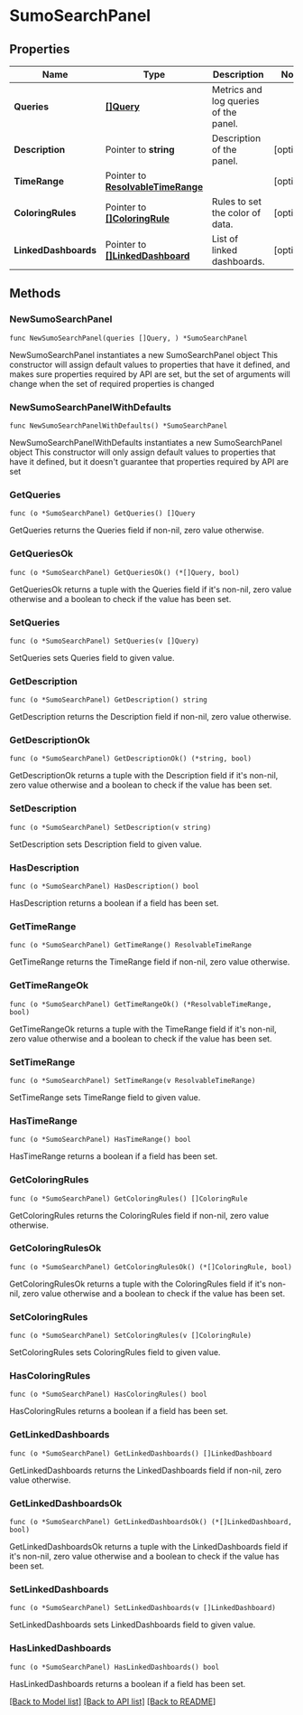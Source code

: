 # SumoSearchPanel

## Properties

Name | Type | Description | Notes
------------ | ------------- | ------------- | -------------
**Queries** | [**[]Query**](Query.md) | Metrics and log queries of the panel. | 
**Description** | Pointer to **string** | Description of the panel. | [optional] 
**TimeRange** | Pointer to [**ResolvableTimeRange**](ResolvableTimeRange.md) |  | [optional] 
**ColoringRules** | Pointer to [**[]ColoringRule**](ColoringRule.md) | Rules to set the color of data. | [optional] 
**LinkedDashboards** | Pointer to [**[]LinkedDashboard**](LinkedDashboard.md) | List of linked dashboards. | [optional] 

## Methods

### NewSumoSearchPanel

`func NewSumoSearchPanel(queries []Query, ) *SumoSearchPanel`

NewSumoSearchPanel instantiates a new SumoSearchPanel object
This constructor will assign default values to properties that have it defined,
and makes sure properties required by API are set, but the set of arguments
will change when the set of required properties is changed

### NewSumoSearchPanelWithDefaults

`func NewSumoSearchPanelWithDefaults() *SumoSearchPanel`

NewSumoSearchPanelWithDefaults instantiates a new SumoSearchPanel object
This constructor will only assign default values to properties that have it defined,
but it doesn't guarantee that properties required by API are set

### GetQueries

`func (o *SumoSearchPanel) GetQueries() []Query`

GetQueries returns the Queries field if non-nil, zero value otherwise.

### GetQueriesOk

`func (o *SumoSearchPanel) GetQueriesOk() (*[]Query, bool)`

GetQueriesOk returns a tuple with the Queries field if it's non-nil, zero value otherwise
and a boolean to check if the value has been set.

### SetQueries

`func (o *SumoSearchPanel) SetQueries(v []Query)`

SetQueries sets Queries field to given value.


### GetDescription

`func (o *SumoSearchPanel) GetDescription() string`

GetDescription returns the Description field if non-nil, zero value otherwise.

### GetDescriptionOk

`func (o *SumoSearchPanel) GetDescriptionOk() (*string, bool)`

GetDescriptionOk returns a tuple with the Description field if it's non-nil, zero value otherwise
and a boolean to check if the value has been set.

### SetDescription

`func (o *SumoSearchPanel) SetDescription(v string)`

SetDescription sets Description field to given value.

### HasDescription

`func (o *SumoSearchPanel) HasDescription() bool`

HasDescription returns a boolean if a field has been set.

### GetTimeRange

`func (o *SumoSearchPanel) GetTimeRange() ResolvableTimeRange`

GetTimeRange returns the TimeRange field if non-nil, zero value otherwise.

### GetTimeRangeOk

`func (o *SumoSearchPanel) GetTimeRangeOk() (*ResolvableTimeRange, bool)`

GetTimeRangeOk returns a tuple with the TimeRange field if it's non-nil, zero value otherwise
and a boolean to check if the value has been set.

### SetTimeRange

`func (o *SumoSearchPanel) SetTimeRange(v ResolvableTimeRange)`

SetTimeRange sets TimeRange field to given value.

### HasTimeRange

`func (o *SumoSearchPanel) HasTimeRange() bool`

HasTimeRange returns a boolean if a field has been set.

### GetColoringRules

`func (o *SumoSearchPanel) GetColoringRules() []ColoringRule`

GetColoringRules returns the ColoringRules field if non-nil, zero value otherwise.

### GetColoringRulesOk

`func (o *SumoSearchPanel) GetColoringRulesOk() (*[]ColoringRule, bool)`

GetColoringRulesOk returns a tuple with the ColoringRules field if it's non-nil, zero value otherwise
and a boolean to check if the value has been set.

### SetColoringRules

`func (o *SumoSearchPanel) SetColoringRules(v []ColoringRule)`

SetColoringRules sets ColoringRules field to given value.

### HasColoringRules

`func (o *SumoSearchPanel) HasColoringRules() bool`

HasColoringRules returns a boolean if a field has been set.

### GetLinkedDashboards

`func (o *SumoSearchPanel) GetLinkedDashboards() []LinkedDashboard`

GetLinkedDashboards returns the LinkedDashboards field if non-nil, zero value otherwise.

### GetLinkedDashboardsOk

`func (o *SumoSearchPanel) GetLinkedDashboardsOk() (*[]LinkedDashboard, bool)`

GetLinkedDashboardsOk returns a tuple with the LinkedDashboards field if it's non-nil, zero value otherwise
and a boolean to check if the value has been set.

### SetLinkedDashboards

`func (o *SumoSearchPanel) SetLinkedDashboards(v []LinkedDashboard)`

SetLinkedDashboards sets LinkedDashboards field to given value.

### HasLinkedDashboards

`func (o *SumoSearchPanel) HasLinkedDashboards() bool`

HasLinkedDashboards returns a boolean if a field has been set.


[[Back to Model list]](../README.md#documentation-for-models) [[Back to API list]](../README.md#documentation-for-api-endpoints) [[Back to README]](../README.md)



